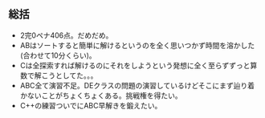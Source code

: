 ## 総括
- 2完0ペナ406点。だめだめ。
- ABはソートすると簡単に解けるというのを全く思いつかず時間を溶かした(合わせて10分くらい)。
- Cは全探索すれば解けるのにそれをしようという発想に全く至らずずっと算数で解こうとしてた。。。
- ABC全て演習不足。DEクラスの問題の演習しているけどそこにまず辿り着かないことがちょくちょくある。挑戦権を得たい。
- C++の練習ついでにABC早解きを鍛えたい。

